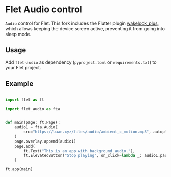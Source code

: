 # Flet Audio control

`Audio` control for Flet. This fork includes the Flutter plugin [wakelock_plus](https://github.com/fluttercommunity/wakelock_plus), which allows keeping the device screen active, preventing it from going into sleep mode.

## Usage

Add `flet-audio` as dependency (`pyproject.toml` or `requirements.txt`) to your Flet project.

## Example

```py

import flet as ft

import flet_audio as fta


def main(page: ft.Page):
    audio1 = fta.Audio(
        src="https://luan.xyz/files/audio/ambient_c_motion.mp3", autoplay=True
    )
    page.overlay.append(audio1)
    page.add(
        ft.Text("This is an app with background audio."),
        ft.ElevatedButton("Stop playing", on_click=lambda _: audio1.pause()),
    )

ft.app(main)
```